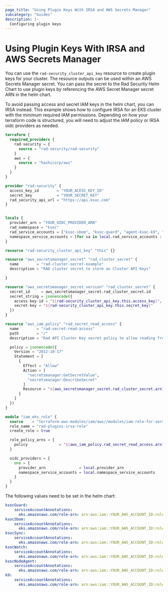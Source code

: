 ```yaml
---
page_title: "Using Plugin Keys With IRSA and AWS Secrets Manager"
subcategory: "Guides"
description: |-
  Configuring plugin keys
---
```


# Using Plugin Keys With IRSA and AWS Secrets Manager

You can use the `rad-security_cluster_api_key` resource to create plugin keys for your cluster. The resource outputs can be used within an AWS Secrets Manager secret. You can pass the secret to the Rad Security Helm Chart to use plugin keys by referencing the AWS Secret Manager secret ARN in the helm chart. 

To avoid passing access and secret IAM keys in the helm chart, you can IRSA instead. This example shows how to configure IRSA for an EKS cluster with the minimum required IAM permissions. Depending on how your terraform code is structured, you will need to adjust the IAM policy or IRSA oidc providers as needed. 

```terraform
terraform {
  required_providers {
    rad-security = {
      source = "rad-security/rad-security"
    }
    aws = {
      source = "hashicorp/aws"
    }
  }
}

provider "rad-security" {
  access_key_id        = "YOUR_ACESS_KEY_ID"
  secret_key           = "YOUR_SECRET_KEY"
  rad_security_api_url = "https://api.ksoc.com"
}


locals {
  provider_arn = "YOUR_OIDC_PROVIDER_ARN"
  rad_namespace = "ksoc"
  rad_service_accounts = ["ksoc-sbom", "ksoc-guard", "agent-ksoc-k9", "ksoc-node-agent", "ksoc-sync", "ksoc-watch"]
  namespace_service_accounts = [for sa in local.rad_service_accounts : "${local.rad_namespace}:${sa}"]
}

resource "rad-security_cluster_api_key" "this" {}

resource "aws_secretsmanager_secret" "rad_cluster_secret" {
  name        = "rad-cluster-secret-example"
  description = "RAD cluster secret to store an Cluster API Keys"

}

resource "aws_secretsmanager_secret_version" "rad_cluster_secret" {
  secret_id     = aws_secretsmanager_secret.rad_cluster_secret.id
  secret_string = jsonencode({
    access-key-id = "${rad-security_cluster_api_key.this.access_key}",
    secret-key = "${rad-security_cluster_api_key.this.secret_key}"
  })
}

resource "aws_iam_policy" "rad_secret_read_access" {
  name        = "rad-secret-read-access"
  path        = "/"
  description = "Rad API Cluster Key secret policy to allow reading from Secrets Manager"

  policy = jsonencode({
    Version = "2012-10-17"
    Statement = [
      {
        Effect = "Allow"
        Action = [
          "secretsmanager:GetSecretValue",
          "secretsmanager:DescribeSecret"
        ]
        Resource = "${aws_secretsmanager_secret.rad_cluster_secret.arn}"
      }
    ]
  })
}

module "iam_eks_role" {
  source    = "terraform-aws-modules/iam/aws//modules/iam-role-for-service-accounts-eks"
  role_name = "rad-plugins-irsa-role"
  create_role = true

  role_policy_arns = {
    policy              = "${aws_iam_policy.rad_secret_read_access.arn}"
  }

  oidc_providers = {
    one = {
      provider_arn               = local.provider_arn
      namespace_service_accounts = local.namespace_service_accounts
    }
  }
}
```

The following values need to be set in the helm chart:

```yaml
ksocGuard:
    serviceAccountAnnotations:
      eks.amazonaws.com/role-arn: arn:aws:iam::YOUR_AWS_ACCOUNT_ID:role/rad-plugins-irsa-role
ksocSbom:
    serviceAccountAnnotations:
      eks.amazonaws.com/role-arn: arn:aws:iam::YOUR_AWS_ACCOUNT_ID:role/rad-plugins-irsa-role
ksocSync:
    serviceAccountAnnotations:
      eks.amazonaws.com/role-arn: arn:aws:iam::YOUR_AWS_ACCOUNT_ID:role/rad-plugins-irsa-role
ksocWatch: 
    serviceAccountAnnotations:
      eks.amazonaws.com/role-arn: arn:aws:iam::YOUR_AWS_ACCOUNT_ID:role/rad-plugins-irsa-role
ksocNodeAgent:
    serviceAccountAnnotations:
      eks.amazonaws.com/role-arn: arn:aws:iam::YOUR_AWS_ACCOUNT_ID:role/rad-plugins-irsa-role
k9:
    serviceAccountAnnotations:
      eks.amazonaws.com/role-arn: arn:aws:iam::YOUR_AWS_ACCOUNT_ID:role/rad-plugins-irsa-role
```
